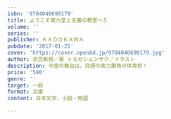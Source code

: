 ```yaml
---
isbn: '9784040690179'
title: ようこそ実力至上主義の教室へ５
volume: ''
series: ''
publisher: ＫＡＤＯＫＡＷＡ
pubdate: '2017-01-25'
cover: 'https://cover.openbd.jp/9784040690179.jpg'
author: 衣笠彰梧／著 トモセシュンサク／イラスト
description: 今度の舞台は、究極の実力勝負の体育祭！
price: '580'
genre: ''
target: 一般
format: 文庫
content: 日本文学、小説・物語

---
```

